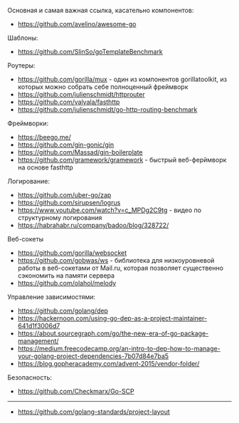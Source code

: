 Основная и самая важная ссылка, касательно компонентов:
* https://github.com/avelino/awesome-go

Шаблоны:
* https://github.com/SlinSo/goTemplateBenchmark

Роутеры:
* https://github.com/gorilla/mux - один из компонентов gorillatoolkit, из которых можно собрать себе полноценный фреймворк
* https://github.com/julienschmidt/httprouter
* https://github.com/valyala/fasthttp
* https://github.com/julienschmidt/go-http-routing-benchmark

Фреймворки:
* https://beego.me/
* https://github.com/gin-gonic/gin
* https://github.com/Massad/gin-boilerplate
* https://github.com/gramework/gramework - быстрый веб-ферймворк на основе fasthttp

Логирование:
* https://github.com/uber-go/zap
* https://github.com/sirupsen/logrus
* https://www.youtube.com/watch?v=c_MPDg2C9tg - видео по структурному логирования
* https://habrahabr.ru/company/badoo/blog/328722/

Веб-сокеты
* https://github.com/gorilla/websocket
* https://github.com/gobwas/ws - библиотека для низкоуровневой работы в веб-сокетами от Mail.ru, которая позволяет существенно сэкономить на памяти сервера
* https://github.com/olahol/melody

Управление зависимостями:
* https://github.com/golang/dep
* https://hackernoon.com/using-go-dep-as-a-project-maintainer-641d1f3006d7
* https://about.sourcegraph.com/go/the-new-era-of-go-package-management/
* https://medium.freecodecamp.org/an-intro-to-dep-how-to-manage-your-golang-project-dependencies-7b07d84e7ba5
* https://blog.gopheracademy.com/advent-2015/vendor-folder/

Безопасность:
* https://github.com/Checkmarx/Go-SCP

-----

* https://github.com/golang-standards/project-layout






